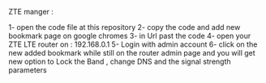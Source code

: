 ZTE manger :

1- open the code file at this repository 
2- copy the code and add new bookmark page on google chromes 
3- in Url past the code 
4- open your ZTE LTE router on : 192.168.0.1 
5- Login with admin account 
6- click on the new added bookmark while still on the router admin page and you will get new option to Lock the Band , change DNS and the signal strength parameters

